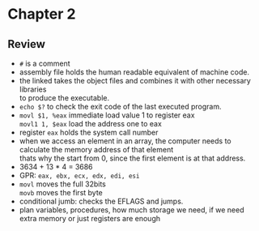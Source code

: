 # Chapter 2

## Review

* `#` is a comment
* assembly file holds the human readable equivalent of machine code.
* the linked takes the object files and combines it with other necessary libraries  
  to produce the executable.
* ```echo $?``` to check the exit code of the last executed program.
* ```movl $1, %eax``` immediate load value 1 to register eax  
  ```movl1 1, $eax``` load the address one to eax
* register `eax` holds the system call number
* when we access an element in an array, the computer needs to calculate the memory address of that element  
  thats why the start from 0, since the first element is at that address.
* 3634 + 13 * 4 = 3686
* GPR: `eax, ebx, ecx, edx, edi, esi`
* `movl` moves the full 32bits  
  `movb` moves the first byte
* conditional jumb: checks the EFLAGS and jumps.
* plan variables, procedures, how much storage we need, if we need extra memory or just registers are enough

